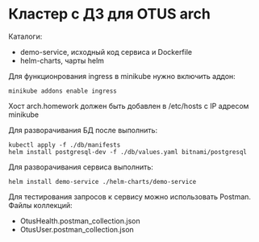 # Кластер с ДЗ для OTUS arch

Каталоги:
- demo-service, исходный код сервиса и Dockerfile
- helm-charts, чарты helm

Для функционрования ingress в minikube нужно включить аддон:
```
minikube addons enable ingress
```
Хост arch.homework должен быть добавлен в /etc/hosts c IP адресом minikube

Для разворачивания БД после выполнить:
```
kubectl apply -f ./db/manifests
helm install postgresql-dev -f ./db/values.yaml bitnami/postgresql
```

Для разворачивания сервиса выполнить:
```
helm install demo-service ./helm-charts/demo-service
```

Для тестирования запросов к сервису можно использовать Postman. Файлы коллекций:
- OtusHealth.postman_collection.json
- OtusUser.postman_collection.json

